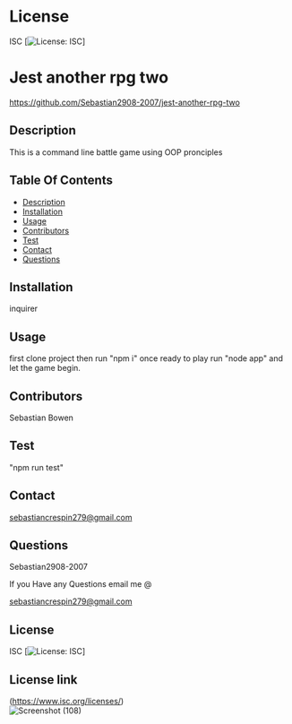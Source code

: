# License
 ISC
[![License: ISC](https://img.shields.io/badge/License-ISC-blue.svg)]
                 
      

# Jest another rpg two
 https://github.com/Sebastian2908-2007/jest-another-rpg-two
 ## Description

This is a command line battle game using OOP pronciples
    
 ## Table Of Contents
* [Description](#description)
* [Installation](#installation)
* [Usage](#usage)
* [Contributors](#contributors)
* [Test](#test)
* [Contact](#contact)
* [Questions](#questions)
    
 ## Installation

inquirer

## Usage
 first clone project then run "npm i" once ready to play run "node app" and let the game begin.

 ## Contributors

  Sebastian Bowen

 ## Test 

 "npm run test"
    
## Contact

 sebastiancrespin279@gmail.com

## Questions

 Sebastian2908-2007

If you Have any Questions email me @

sebastiancrespin279@gmail.com


## License
ISC 
[![License: ISC](https://img.shields.io/badge/License-ISC-blue.svg)]

## License link
(https://www.isc.org/licenses/)   
![Screenshot (108)](https://user-images.githubusercontent.com/77297220/146631744-9c9a70a2-f8ef-4046-96ed-228ea46407ee.png)
